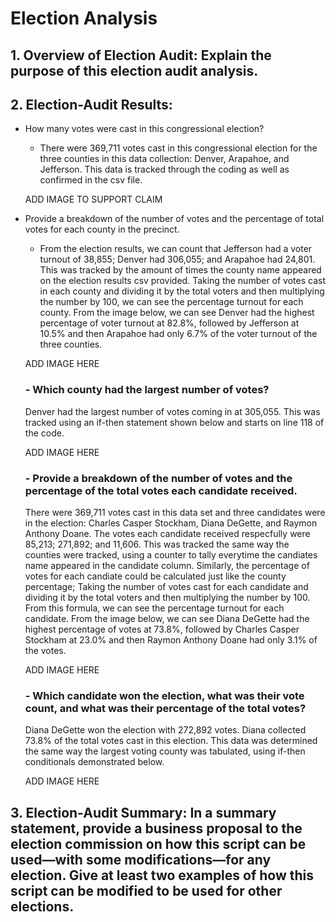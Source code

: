 # Election Analysis

  ## 1. Overview of Election Audit: Explain the purpose of this election audit analysis.

  ## 2. Election-Audit Results: 
  - How many votes were cast in this congressional election?
    - There were 369,711 votes cast in this congressional election for the three counties in this data collection: 
    Denver, Arapahoe, and Jefferson. 
    This  data is tracked through the coding as well as confirmed in the csv file.
    
    ADD IMAGE TO SUPPORT CLAIM
  - Provide a breakdown of the number of votes and the percentage of total votes for each county in the precinct.
    - From the election results, we can count that Jefferson had a voter turnout of 38,855; Denver had 306,055; and Arapahoe had 24,801. This was tracked by the amount of times the county name appeared on the election results csv provided. Taking the number of votes cast in each county and dividing it by the total voters and then multiplying the number by 100, we can see the percentage turnout for each county. From the image below, we can see Denver had the highest percentage of voter turnout at 82.8%, followed by Jefferson at 10.5% and then Arapahoe had only 6.7% of the voter turnout of the three counties.
    
    ADD IMAGE HERE
      
    ### - Which county had the largest number of votes?
      Denver had the largest number of votes coming in at 305,055. This was tracked using an if-then statement shown
      below and starts on line 118 of the code.
      
      ADD IMAGE HERE
      
    ### - Provide a breakdown of the number of votes and the percentage of the total votes each candidate received.
      There were 369,711 votes cast in this data set and three candidates were in the election: Charles Casper
      Stockham, Diana DeGette, and Raymon Anthony Doane. The votes each candidate received respecfully were 85,213;
      271,892; and 11,606. This was tracked the same way the counties were tracked, using a counter to tally
      everytime the candiates name appeared in the candidate column. Similarly, the percentage of votes for each
      candiate could be calculated just like the county percentage; Taking the number of votes cast for each
      candidate and dividing it by the total voters and then multiplying the number by 100. From this formula, 
      we can see the percentage turnout for each candidate. From the image below, we can see Diana DeGette had 
      the highest percentage of votes at 73.8%, followed by Charles Casper Stockham at 23.0% and then Raymon 
      Anthony Doane had only 3.1% of the votes.
      
      ADD IMAGE HERE

    ### - Which candidate won the election, what was their vote count, and what was their percentage of the total votes?
      Diana DeGette won the election with  272,892 votes. Diana collected 73.8% of the total votes cast in this
      election. This data was determined the same way the largest voting county was tabulated, using if-then
      conditionals demonstrated below.
      
      ADD IMAGE HERE

  ## 3. Election-Audit Summary: In a summary statement, provide a business proposal to the election commission on how this script can be used—with some     modifications—for any election. Give at least two examples of how this script can be modified to be used for other elections.
